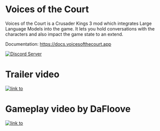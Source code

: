 # Voices of the Court

Voices of the Court is a Crusader Kings 3 mod which integrates Large Language Models into the game. It lets you hold conversations with the characters and also impact the game state to an extend.

Documentation: https://docs.voicesofthecourt.app

[![Discord Server](https://discord.com/api/guilds/1066522056243564585/widget.png?style=banner2)](https://discord.gg/5nuE54GFgr)

# Trailer video 
[![link to](https://img.youtube.com/vi/E2GmlNsK-J8/0.jpg)](https://www.youtube.com/watch?v=E2GmlNsK-J8)

# Gameplay video by DaFloove
[![link to](https://img.youtube.com/vi/3lhHkXPmis0/0.jpg)](https://www.youtube.com/watch?v=3lhHkXPmis0)

